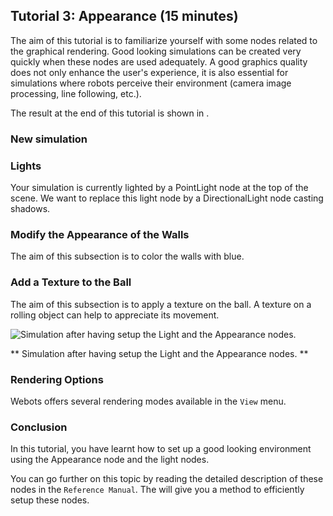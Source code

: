 ## Tutorial 3: Appearance (15 minutes)

The aim of this tutorial is to familiarize yourself with some nodes related to
the graphical rendering. Good looking simulations can be created very quickly
when these nodes are used adequately. A good graphics quality does not only
enhance the user's experience, it is also essential for simulations where robots
perceive their environment (camera image processing, line following, etc.).

The result at the end of this tutorial is shown in .

### New simulation

### Lights

Your simulation is currently lighted by a PointLight node at the top of the
scene. We want to replace this light node by a DirectionalLight node casting
shadows.

### Modify the Appearance of the Walls

The aim of this subsection is to color the walls with blue.

### Add a Texture to the Ball

The aim of this subsection is to apply a texture on the ball. A texture on a
rolling object can help to appreciate its movement.

![
    Simulation after having setup the Light and the Appearance nodes.
   ](png/tutorial_appearance.png)

**
    Simulation after having setup the Light and the Appearance nodes.
   **

### Rendering Options

Webots offers several rendering modes available in the `View` menu.

### Conclusion

In this tutorial, you have learnt how to set up a good looking environment using
the Appearance node and the light nodes.

You can go further on this topic by reading the detailed description of these
nodes in the `Reference Manual`. The  will give you a method to efficiently
setup these nodes.

